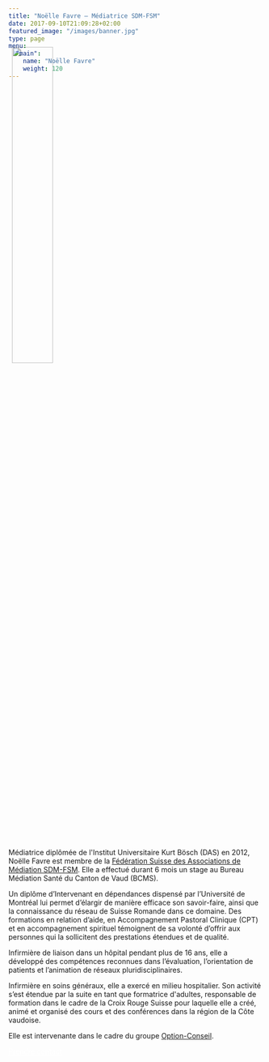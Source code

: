 ```yaml
---
title: "Noëlle Favre – Médiatrice SDM-FSM"
date: 2017-09-10T21:09:28+02:00
featured_image: "/images/banner.jpg"
type: page
menu:
  "main":
    name: "Noëlle Favre"
    weight: 120
---
```


<img src="/images/noelle_favre.jpg" class="br-100 fr" style="width:40%; margin: -2vh -4vw 0.5em 0.5em;">

Médiatrice diplômée de l'Institut Universitaire Kurt Bösch (DAS) en 2012, Noëlle Favre est membre de la [Fédération Suisse des Associations de Médiation SDM-FSM](http://www.swiss-mediators.org/cms2/fr/mediation/quest-ce-que-la-mediation/). Elle a effectué durant 6 mois un stage au Bureau Médiation Santé du Canton de Vaud (BCMS).

Un diplôme d’Intervenant en dépendances dispensé par l’Université de Montréal lui permet d’élargir de manière efficace son savoir-faire, ainsi que la connaissance du réseau de Suisse Romande dans ce domaine.
Des formations en relation d’aide, en Accompagnement Pastoral Clinique (CPT) et en accompagnement spirituel témoignent de sa volonté d’offrir aux personnes qui la sollicitent des prestations étendues et de qualité.

Infirmière de liaison dans un hôpital pendant plus de 16 ans, elle a développé des compétences reconnues dans l’évaluation, l’orientation de patients et l’animation de réseaux pluridisciplinaires.

Infirmière en soins généraux, elle a exercé en milieu hospitalier. Son activité s’est étendue par la suite en tant que formatrice d'adultes, responsable de formation dans le cadre de la Croix Rouge Suisse pour laquelle elle a créé, animé et organisé des cours et des conférences dans la région de la Côte vaudoise.

Elle est intervenante dans le cadre du groupe [Option-Conseil](http://www.option-conseil.ch/).

<a href="/contact" class="f4 link dim ph4 shadow-3 pv2 dib white bg-blue br3" style="color:white!important;">Prendre contact</a>
